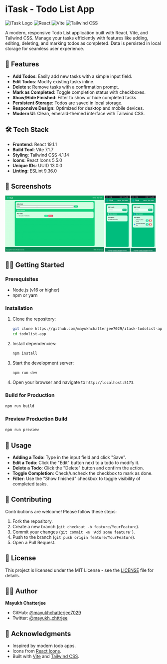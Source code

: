 # iTask - Todo List App

![iTask Logo](https://img.shields.io/badge/iTask-Todo%20App-green?style=for-the-badge&logo=react) ![React](https://img.shields.io/badge/React-19.1.1-blue?style=flat&logo=react) ![Vite](https://img.shields.io/badge/Vite-7.1.7-purple?style=flat&logo=vite) ![Tailwind CSS](https://img.shields.io/badge/Tailwind%20CSS-4.1.14-blue?style=flat&logo=tailwind-css)

A modern, responsive Todo List application built with React, Vite, and Tailwind CSS. Manage your tasks efficiently with features like adding, editing, deleting, and marking todos as completed. Data is persisted in local storage for seamless user experience.

## 🚀 Features

- **Add Todos**: Easily add new tasks with a simple input field.
- **Edit Todos**: Modify existing tasks inline.
- **Delete s**: Remove tasks with a confirmation prompt.
- **Mark as Completed**: Toggle completion status with checkboxes.
- **Show/Hide Finished**: Filter to show or hide completed tasks.
- **Persistent Storage**: Todos are saved in local storage.
- **Responsive Design**: Optimized for desktop and mobile devices.
- **Modern UI**: Clean, emerald-themed interface with Tailwind CSS.

## 🛠️ Tech Stack

- **Frontend**: React 19.1.1
- **Build Tool**: Vite 7.1.7
- **Styling**: Tailwind CSS 4.1.14
- **Icons**: React Icons 5.5.0
- **Unique IDs**: UUID 13.0.0
- **Linting**: ESLint 9.36.0

## 📸 Screenshots

<div style="display:flex; gap:2px">
   <img height="180px" src="/demo/desktop1.gif"/>
   <img height="180px" src="/demo/phone-1.jpg"/>
   <img height="180px" src="demo/phone-2.jpg"/>
</div>

## 🏃‍♂️ Getting Started

### Prerequisites

- Node.js (v16 or higher)
- npm or yarn

### Installation

1. Clone the repository:
   ```bash
   git clone https://github.com/mayukhchatterjee7029/itask-todolist-app.git
   cd todolist-app
   ```

2. Install dependencies:
   ```bash
   npm install
   ```

3. Start the development server:
   ```bash
   npm run dev
   ```

4. Open your browser and navigate to `http://localhost:5173`.

### Build for Production

```bash
npm run build
```

### Preview Production Build

```bash
npm run preview
```

## 📖 Usage

- **Adding a Todo**: Type in the input field and click "Save".
- **Edit a Todo**: Click the "Edit" button next to a todo to modify it.
- **Delete a Todo**: Click the "Delete" button and confirm the action.
- **Toggle Completion**: Check/uncheck the checkbox to mark as done.
- **Filter**: Use the "Show finished" checkbox to toggle visibility of completed tasks.

## 🤝 Contributing

Contributions are welcome! Please follow these steps:

1. Fork the repository.
2. Create a new branch (`git checkout -b feature/YourFeature`).
3. Commit your changes (`git commit -m 'Add some feature'`).
4. Push to the branch (`git push origin feature/YourFeature`).
5. Open a Pull Request.

## 📄 License

This project is licensed under the MIT License - see the [LICENSE](LICENSE) file for details.

## 👨‍💻 Author

**Mayukh Chatterjee**
- GitHub: [@mayukhchatterjee7029](https://github.com/mayukhchatterjee7029)
- Twitter: [@mayukh_chttrjee](https://twitter.com/mayukh_chttrjee)
  
## 🙏 Acknowledgments

- Inspired by modern todo apps.
- Icons from [React Icons](https://react-icons.github.io/react-icons/).
- Built with [Vite](https://vitejs.dev/) and [Tailwind CSS](https://tailwindcss.com/).
